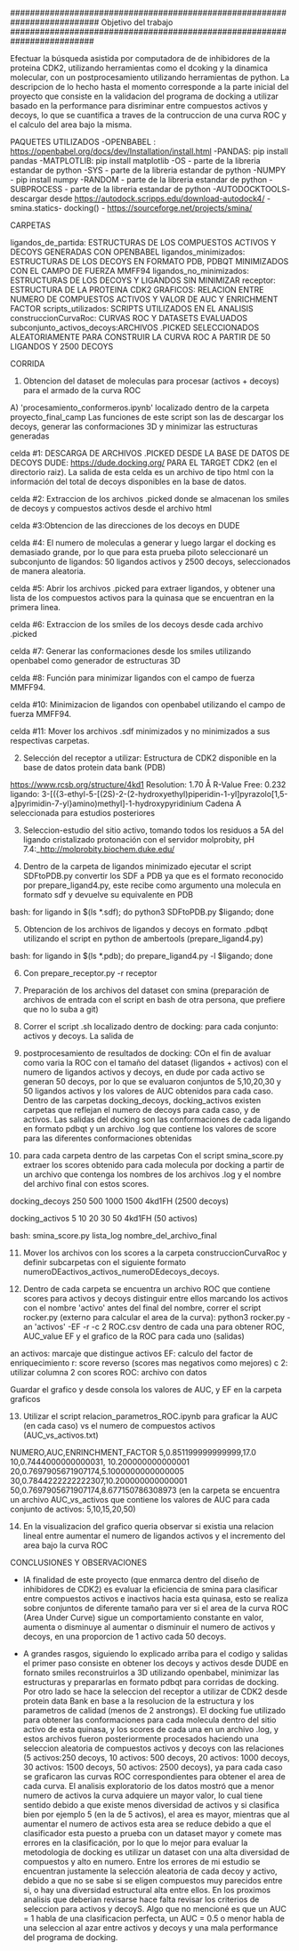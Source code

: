 ##########################################################################
Objetivo del trabajo
#########################################################################

Efectuar la búsqueda asistida por computadora de de inhibidores de la proteina CDK2, utilizando herramientas como el dcoking y la dinamica molecular, con un postprocesamiento utilizando herramientas de python.
La descripcion de lo hecho hasta el momento corresponde a la parte inicial del proyecto que consiste en la validacion del programa de docking a utilizar
basado en la performance para disriminar entre compuestos activos y decoys, lo que se cuantifica a traves de la contruccion de una curva ROC y el 
calculo del area bajo la misma. 


PAQUETES UTILIZADOS
-OPENBABEL : https://openbabel.org/docs/dev/Installation/install.html
-PANDAS: pip install pandas 
-MATPLOTLIB: pip install matplotlib
-OS - parte de la libreria estandar de python
-SYS - parte de la libreria estandar de python
-NUMPY - pip install numpy
-RANDOM - parte de la libreria estandar de python
-SUBPROCESS - parte de la libreria estandar de python
-AUTODOCKTOOLS- descargar desde https://autodock.scripps.edu/download-autodock4/
-smina.statics- docking() - https://sourceforge.net/projects/smina/



CARPETAS

ligandos_de_partida: ESTRUCTURAS DE LOS COMPUESTOS ACTIVOS Y DECOYS GENERADAS CON OPENBABEL
ligandos_minimizados: ESTRUCTURAS DE LOS DECOYS EN FORMATO PDB, PDBQT MINIMIZADOS CON EL CAMPO DE FUERZA MMFF94
ligandos_no_minimizados: ESTRUCTURAS DE LOS DECOYS Y LIGANDOS SIN MINIMIZAR
receptor: ESTRUCTURA DE LA PROTEINA CDK2
GRAFICOS: RELACION ENTRE NUMERO DE COMPUESTOS ACTIVOS Y VALOR DE AUC Y ENRICHMENT FACTOR
scripts_utilizados: SCRIPTS UTILIZADOS EN EL ANALISIS 
construccionCurvaRoc: CURVAS ROC Y DATASETS EVALUADOS
subconjunto_activos_decoys:ARCHIVOS .PICKED SELECCIONADOS ALEATORIAMENTE PARA CONSTRUIR LA CURVA ROC A PARTIR DE 50 LIGANDOS Y 2500 DECOYS


CORRIDA
 
1) Obtencion del dataset de moleculas para procesar (activos + decoys) para el armado de la curva ROC

A) 'procesamiento_conformeros.ipynb' localizado dentro de la carpeta proyecto_final_camp
Las funciones de este script son las de descargar los decoys, generar las conformaciones 3D y minimizar las estructuras generadas

celda #1: DESCARGA DE ARCHIVOS .PICKED DESDE LA BASE DE DATOS DE DECOYS DUDE: https://dude.docking.org/ PARA EL TARGET CDK2 (en el directorio raiz).
La salida de esta celda es un archivo de tipo html con la información del total de decoys disponibles en la base de datos.

celda #2: Extraccion de los archivos .picked donde se almacenan los smiles de decoys y compuestos activos desde el archivo html

celda #3:Obtencion de las direcciones de los decoys en DUDE

celda #4: El numero de moleculas a generar y luego largar el docking es demasiado grande, por lo que para esta prueba piloto seleccionaré un subconjunto de ligandos: 50 ligandos activos y 2500 decoys, seleccionados de manera aleatoria.

celda #5: Abrir los archivos .picked para extraer ligandos, y obtener una lista de los compuestos activos para la quinasa que se encuentran en la primera linea.

celda #6: Extraccion de los smiles de los decoys desde cada archivo .picked

celda #7: Generar las conformaciones desde los smiles utilizando openbabel como generador de estructuras 3D

celda #8: Función para minimizar ligandos con el campo de fuerza MMFF94.

celda #10: Minimizacion de ligandos con openbabel utilizando el campo de fuerza MMFF94.

celda #11: Mover los archivos .sdf minimizados y no minimizados a sus respectivas carpetas.


2) Selección del receptor a utilizar: Estructura de CDK2 disponible en la base de datos protein data bank (PDB)

https://www.rcsb.org/structure/4kd1
Resolution: 1.70 Å  R-Value Free: 0.232 
ligando: 	3-[({3-ethyl-5-[(2S)-2-(2-hydroxyethyl)piperidin-1-yl]pyrazolo[1,5-a]pyrimidin-7-yl}amino)methyl]-1-hydroxypyridinium
Cadena A seleccionada para estudios posteriores

3) Seleccion-estudio del sitio activo, tomando todos los residuos a 5A del ligando cristalizado 
protonación con el servidor molprobity, pH 7.4:_http://molprobity.biochem.duke.edu/

4) Dentro de la carpeta de ligandos minimizado ejecutar el script SDFtoPDB.py convertir los SDF a PDB ya que es el formato reconocido por prepare_ligand4.py, este recibe como argumento una molecula en formato sdf y devuelve su equivalente en PDB

bash: for ligando in $(ls *.sdf); do python3 SDFtoPDB.py $ligando; done

5) Obtencion de los archivos de ligandos y decoys en formato .pdbqt utilizando el script en python de ambertools (prepare_ligand4.py)

bash: for ligando in $(ls *.pdb); do prepare_ligand4.py -l $ligando; done

6) Con prepare_receptor.py -r receptor

7) Preparación de los archivos del dataset con smina (preparación de archivos de entrada con el script en bash de otra persona, que prefiere que no lo suba a git)

8) Correr el script .sh localizado dentro de docking: para cada conjunto: activos y decoys. La salida de

9) postprocesamiento de resultados de docking:
COn el fin de avaluar como varia la ROC con el tamaño del dataset (ligandos + activos) con el numero de ligandos activos y decoys,
en dude por cada activo se generan 50 decoys, por lo que se evaluaron conjuntos de 5,10,20,30 y 50 ligandos activos y los valores de AUC obtenidos 
para cada caso. 
Dentro de las carpetas docking_decoys, docking_activos  existen carpetas que reflejan el numero de decoys para cada caso, y de activos.
Las salidas del docking son las conformaciones de cada ligando en formato pdbqt y un archivo .log que contiene los valores de score para las diferentes conformaciones obtenidas

10) para cada carpeta dentro de las carpetas Con el script smina_score.py extraer los scores obtenido para cada molecula por docking a partir de un archivo que contenga los nombres de los archivos .log y el nombre del archivo final con estos scores. 


docking_decoys
250
500
1000
1500
4kd1FH (2500 decoys)

docking_activos
5
10
20
30
50
4kd1FH (50 activos)

bash: smina_score.py lista_log nombre_del_archivo_final

11) Mover los archivos con los scores a la carpeta construccionCurvaRoc y definir subcarpetas con el siguiente formato
numeroDEactivos_activos_numeroDEdecoys_decoys.

12) Dentro de cada carpeta se encuentra un archivo ROC que contiene scores para activos y decoys distinguir entre ellos marcando los activos con el nombre 'activo' antes del final del nombre,
correr el script rocker.py (externo para calcular el area de la curva): python3 rocker.py -an 'activos' -EF -r -c 2 ROC.csv dentro de cada una para obtener ROC, AUC_value EF y el grafico de la ROC para cada uno (salidas)

an activos: marcaje que distingue activos
EF: calculo del factor de enriquecimiento
r: score reverso (scores mas negativos como mejores)
c 2: utilizar columna 2 con scores
ROC: archivo con datos

Guardar el grafico y desde consola los valores de AUC, y EF en la carpeta graficos 

13) Utilizar el script relacion_parametros_ROC.ipynb para graficar la AUC (en cada caso) vs el numero de compuestos activos (AUC_vs_activos.txt)

NUMERO,AUC,ENRINCHMENT_FACTOR
5,0.851199999999999,17.0 
10,0.7444000000000031, 10.200000000000001
20,0.7697905671907174,5.1000000000000005
30,0.7844222222222307,10.200000000000001
50,0.7697905671907174,8.677150786308973
(en la carpeta se encuentra un archivo AUC_vs_activos que contiene los valores de AUC para cada conjunto de activos: 5,10,15,20,50)

14) En la visualizacion del grafico queria observar si existia una relacion lineal entre aumentar el numero de ligandos activos y el incremento del area bajo
la curva ROC

CONCLUSIONES Y OBSERVACIONES
- lA finalidad de este proyecto (que enmarca dentro del diseño de inhibidores de CDK2) es evaluar la eficiencia de smina para clasificar entre compuestos activos
e inactivos hacia esta quinasa, esto se realiza sobre conjuntos de diferente tamaño para ver si el area de la curva ROC (Area Under Curve) sigue un comportamiento constante en valor, aumenta o disminuye al aumentar o disminuir el numero de activos y decoys, en una proporcion de 1 activo cada 50 decoys.

- A grandes rasgos, siguiendo lo explicado arriba para el codigo y salidas el primer paso consiste en obtener los decoys y activos desde DUDE en fornato smiles
reconstruirlos a 3D utilizando openbabel, minimizar las estructuras y prepararlas en formato pdbqt para corridas de docking. Por otro lado se hace la seleccion del receptor a utilizar de CDK2 desde protein data Bank en base a la resolucion de la estructura y los parametros de calidad (menos de 2 anstrongs).
El docking fue utilizado para obtener las conformaciones para cada molecula dentro del sitio activo de esta quinasa, y los scores de cada una en un archivo .log, y estos archivos fueron posteriormente procesados haciendo una seleccion aleatoria de compuestos activos y decoys con las relaciones (5 activos:250 decoys, 10 activos: 500 decoys, 20 activos: 1000 decoys, 30 activos: 1500 decoys, 50 activos: 2500 decoys), ya para cada caso se graficaron las curvas ROC correspondientes para obtener el area de cada curva. El analisis exploratorio de los datos mostró que a menor numero de activos la curva adquiere un mayor valor, lo cual tiene sentido debido a que existe menos diversidad de activos y si clasifica bien por ejemplo 5 (en la de 5 activos), el area es mayor, mientras que al aumentar el numero de activos esta area se reduce debido a que el clasificador esta puesto a prueba con un dataset mayor y comete mas errores en la clasificación, por lo que lo mejor para evaluar la metodologia de docking es utilizar un dataset con una alta diversidad de compuestos y alto en numero. Entre los errores de mi estudio se encuentran justamente la selección aleatoria de cada decoy y activo, debido a que no se sabe si se eligen compuestos muy parecidos entre si, o hay una diversidad estructural alta entre ellos. En los proximos analisis que deberian revisarse hace falta revisar los criterios de seleccion para activos y decoyS.
Algo que no mencioné es que un AUC = 1 habla de una clasificacion perfecta, un AUC = 0.5 o menor habla de una seleccion al azar entre activos y decoys y una mala performance del programa de docking.

 

